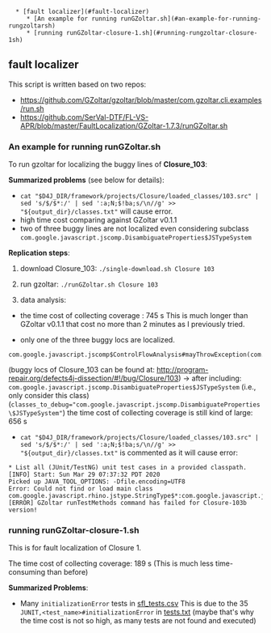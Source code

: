       * [fault localizer](#fault-localizer)
         * [An example for running runGZoltar.sh](#an-example-for-running-rungzoltarsh)
         * [running runGZoltar-closure-1.sh](#running-rungzoltar-closure-1sh)


## fault localizer 

This script is written based on two repos: 
+ https://github.com/GZoltar/gzoltar/blob/master/com.gzoltar.cli.examples/run.sh
+ https://github.com/SerVal-DTF/FL-VS-APR/blob/master/FaultLocalization/GZoltar-1.7.3/runGZoltar.sh

### An example for running runGZoltar.sh

To run gzoltar for localizing the buggy lines of **Closure_103**:

**Summarized problems** (see below for details):
+ `cat "$D4J_DIR/framework/projects/Closure/loaded_classes/103.src" | sed 's/$/$*:/' | sed ':a;N;$!ba;s/\n//g' >> "${output_dir}/classes.txt"` will cause error.
+ high time cost comparing against GZoltar v0.1.1
+ two of three buggy lines are not localized even considering subclass `com.google.javascript.jscomp.DisambiguateProperties$JSTypeSystem`

**Replication steps**:
1) download Closure_103:
`./single-download.sh Closure 103`

2) run gzoltar:
`./runGZoltar.sh Closure 103`

3) data analysis:
+ the time cost of collecting coverage : 745 s
This is much longer than GZoltar v0.1.1 that cost no more than 2 minutes as I previously tried.

+ only one of the three buggy locs are localized.
```
com.google.javascript.jscomp$ControlFlowAnalysis#mayThrowException(com.google.javascript.rhino.Node):894;0.015819299929208316
```
(buggy locs of Closure_103 can be found at: http://program-repair.org/defects4j-dissection/#!/bug/Closure/103)
-> after including: `com.google.javascript.jscomp.DisambiguateProperties$JSTypeSystem`   (i.e., only consider this class) (`classes_to_debug="com.google.javascript.jscomp.DisambiguateProperties\$JSTypeSystem"`)
the time cost of collecting coverage is still kind of large: 656 s


+ `cat "$D4J_DIR/framework/projects/Closure/loaded_classes/103.src" | sed 's/$/$*:/' | sed ':a;N;$!ba;s/\n//g' >> "${output_dir}/classes.txt"` is commented as it will cause error:
```
* List all (JUnit/TestNG) unit test cases in a provided classpath.
[INFO] Start: Sun Mar 29 07:37:32 PDT 2020
Picked up JAVA_TOOL_OPTIONS: -Dfile.encoding=UTF8
Error: Could not find or load main class com.google.javascript.rhino.jstype.StringType$*:com.google.javascript.jscomp.MemoizedScopeCreator$*:com.google.javascript.jscomp.LightweightMessageFormatter$*:com.google.javascript.jscomp.ComposeWarningsGuard$*:com.google.javascript.rhino.FunctionNode$*:com.google.javascript.jscomp.TypeCheck$*:com.google.javascript.rhino.EvaluatorException$*:com.google.javascript.rhino.Node$*:com.google.javascript.jscomp.JSModule$*:com.google.javascript.jscomp.graph.StandardUnionFind$*:com.google.javascript.jscomp.LinkedFlowScope$*:com.google.javascript.rhino.jstype.NumberType$*:com.google.javascript.jscomp.PassConfig$*:com.google.javascript.rhino.jstype.PrototypeObjectType$*:com.google.javascript.jscomp.TypeInference$*:com.google.javascript.jscomp.Scope$*:com.google.javascript.jscomp.NodeTraversal$*:com.google.javascript.rhino.JSDocInfoBuilder$*:com.google.javascript.rhino.jstype.TemplateType$*:com.google.javascript.jscomp.JSSourceFile$*:com.google.javascript.jscomp.SourceFile$*:com.google.javascript.jscomp.parsing.TypeSafeDispatcher$*:com.google.javascript.rhino.ObjArray$*:com.google.javascript.rhino.jstype.JSTypeRegistry$*:com.google.javascript.jscomp.DefaultCodingConvention$*:com.google.javascript.jscomp.JSError$*:com.google.javascript.jscomp.parsing.Config$*:com.google.javascript.jscomp.ErrorFormat$*:com.google.javascript.rhino.ScriptRuntime$*:com.google.javascript.jscomp.DiagnosticType$*:com.google.javascript.jscomp.NodeUtil$*:com.google.javascript.jscomp.ChainableReverseAbstractInterpreter$*:com.google.javascript.jscomp.graph.DiGraph$*:com.google.javascript.rhino.jstype.ObjectType$*:com.google.javascript.jscomp.SourceAst$*:com.google.javascript.rhino.ObjToIntMap$*:com.google.javascript.rhino.jstype.FunctionType$*:com.google.javascript.jscomp.parsing.JsDocToken$*:com.google.javascript.jscomp.CheckUnreachableCode$*:com.google.javascript.jscomp.ScopeCreator$*:com.google.javascript.rhino.ScriptOrFnNode$*:com.google.javascript.jscomp.graph.GraphReachability$*:com.google.javascript.rhino.Token$*:com.google.javascript.jscomp.FunctionTypeBuilder$*:com.google.javascript.jscomp.CompilerOptions$*:com.google.javascript.jscomp.CodePrinter$*:com.google.javascript.jscomp.parsing.JsDocInfoParser$*:com.google.javascript.jscomp.graph.GraphvizGraph$*:com.google.javascript.jscomp.graph.LinkedDirectedGraph$*:com.google.javascript.jscomp.AbstractMessageFormatter$*:com.google.javascript.rhino.jstype.JSType$*:com.google.javascript.jscomp.Region$*:com.google.javascript.jscomp.CheckLevel$*:com.google.javascript.jscomp.parsing.ParserRunner$*:com.google.javascript.jscomp.DefaultPassConfig$*:com.google.javascript.jscomp.graph.SubGraph$*:com.google.javascript.rhino.jstype.NoType$*:com.google.javascript.jscomp.ControlFlowGraph$*:com.google.javascript.jscomp.AbstractCompiler$*:com.google.javascript.jscomp.ControlFlowAnalysis$*:com.google.javascript.rhino.jstype.UnionTypeBuilder$*:com.google.javascript.rhino.jstype.AllType$*:com.google.javascript.rhino.jstype.ValueType$*:com.google.javascript.rhino.TokenStream$*:com.google.javascript.jscomp.ProcessDefines$*:com.google.javascript.rhino.ErrorReporter$*:com.google.javascript.rhino.jstype.JSTypeNative$*:com.google.javascript.jscomp.CheckGlobalNames$*:com.google.javascript.jscomp.DiagnosticGroup$*:com.google.javascript.jscomp.CodeConsumer$*:com.google.javascript.rhino.jstype.StaticScope$*:com.google.javascript.jscomp.graph.Annotatable$*:com.google.javascript.jscomp.SemanticReverseAbstractInterpreter$*:com.google.javascript.jscomp.InferJSDocInfo$*:com.google.javascript.rhino.jstype.SimpleSlot$*:com.google.javascript.jscomp.DotFormatter$*:com.google.javascript.jscomp.TypeValidator$*:com.google.javascript.rhino.JSTypeExpression$*:com.google.javascript.jscomp.TightenTypes$*:com.google.javascript.jscomp.AnonymousFunctionNamingPolicy$*:com.google.javascript.rhino.jstype.NamedType$*:com.google.javascript.jscomp.ClosureCodingConvention$*:com.google.javascript.rhino.jstype.StaticSlot$*:com.google.javascript.jscomp.DisambiguateProperties$*:com.google.javascript.rhino.jstype.RecordType$*:com.google.javascript.jscomp.DataFlowAnalysis$*:com.google.javascript.jscomp.CheckAccessControls$*:com.google.javascript.jscomp.JSModuleGraph$*:com.google.javascript.rhino.JSDocInfo$*:com.google.javascript.jscomp.CodingConvention$*:com.google.javascript.jscomp.PropertyRenamingPolicy$*:com.google.javascript.jscomp.parsing.JsDocTokenStream$*:com.google.javascript.jscomp.CodeGenerator$*:com.google.javascript.jscomp.PassFactory$*:com.google.javascript.jscomp.TypedCodeGenerator$*:com.google.javascript.rhino.jstype.InstanceObjectType$*:com.google.javascript.jscomp.Compiler$*:com.google.javascript.rhino.RhinoException$*:com.google.javascript.jscomp.VarCheck$*:com.google.javascript.jscomp.DiagnosticGroupWarningsGuard$*:com.google.javascript.jscomp.graph.UnionFind$*:com.google.javascript.jscomp.MessageFormatter$*:com.google.javascript.jscomp.LoggerErrorManager$*:com.google.javascript.rhino.jstype.IndexedType$*:com.google.javascript.rhino.jstype.VoidType$*:com.google.javascript.jscomp.RhinoErrorReporter$*:com.google.javascript.jscomp.PotentialCheckManager$*:com.google.javascript.jscomp.graph.GraphNode$*:com.google.javascript.rhino.jstype.UnknownType$*:com.google.javascript.jscomp.JsAst$*:com.google.javascript.jscomp.TypedScopeCreator$*:com.google.javascript.jscomp.SyntacticScopeCreator$*:com.google.javascript.jscomp.parsing.Annotation$*:com.google.javascript.jscomp.CompilerPass$*:com.google.javascript.jscomp.graph.FixedPointGraphTraversal$*:com.google.javascript.rhino.EcmaError$*:com.google.javascript.jscomp.TypeInferencePass$*:com.google.javascript.rhino.jstype.EnumElementType$*:com.google.javascript.rhino.jstype.ErrorFunctionType$*:com.google.javascript.jscomp.NodeTypeNormalizer$*:com.google.javascript.rhino.jstype.NoObjectType$*:com.google.javascript.rhino.jstype.NullType$*:com.google.javascript.rhino.jstype.EnumType$*:com.google.javascript.jscomp.CodingConventionAnnotator$*:com.google.javascript.rhino.jstype.ArrowType$*:com.google.javascript.rhino.jstype.ProxyObjectType$*:com.google.javascript.jscomp.BasicErrorManager$*:com.google.javascript.jscomp.CreateSyntheticBlocks$*:com.google.javascript.jscomp.SourceExcerptProvider$*:com.google.javascript.rhino.jstype.ParameterizedType$*:com.google.javascript.jscomp.FlowScope$*:com.google.javascript.jscomp.graph.Annotation$*:com.google.javascript.jscomp.ReverseAbstractInterpreter$*:com.google.javascript.jscomp.CombinedCompilerPass$*:com.google.javascript.jscomp.Tracer$*:com.google.javascript.rhino.jstype.FunctionParamBuilder$*:com.google.javascript.jscomp.SymbolTable$*:com.google.javascript.rhino.Context$*:com.google.javascript.jscomp.DiagnosticGroups$*:com.google.javascript.rhino.jstype.Visitor$*:com.google.javascript.rhino.jstype.BooleanType$*:com.google.javascript.rhino.jstype.FunctionPrototypeType$*:com.google.javascript.jscomp.GoogleCodingConvention$*:com.google.javascript.rhino.jstype.UnionType$*:com.google.javascript.jscomp.parsing.IRFactory$*:com.google.javascript.jscomp.ConcreteType$*:com.google.javascript.jscomp.graph.AdjacencyGraph$*:com.google.javascript.jscomp.WarningsGuard$*:com.google.javascript.jscomp.ErrorManager$*:com.google.javascript.jscomp.graph.Graph$*:com.google.javascript.jscomp.CodeChangeHandler$*:com.google.javascript.jscomp.CompilerInput$*:com.google.javascript.jscomp.VariableRenamingPolicy$*:,excludes=,inclnolocationclasses=false,output=FILE
[ERROR] GZoltar runTestMethods command has failed for Closure-103b version!
```

### running runGZoltar-closure-1.sh

This is for fault localization of Closure 1.

The time cost of collecting coverage: 189 s (This is much less time-consuming than before)

**Summarized Problems**:
+ Many `initializationError` tests in [sfl_tests.csv](./result/Closure-1/sfl_tests.csv)
This is due to the 35 `JUNIT,<test_name>#initializationError` in [tests.txt](./result/Closure-1/tests.txt) (maybe that's why the time cost is not so high, as many tests are not found and executed)



